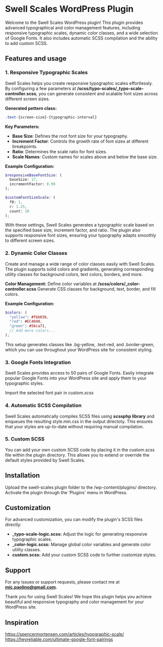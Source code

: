 
# Swell Scales WordPress Plugin
Welcome to the Swell Scales WordPress plugin! This plugin provides advanced typographical and color management features, including responsive typographic scales, dynamic color classes, and a wide selection of Google Fonts. It also includes automatic SCSS compilation and the ability to add custom SCSS.

## Features and usage

### 1. Responsive Typographic Scales
Swell Scales helps you create responsive typographic scales effortlessly. By configuring a few parameters at **/scss/typo-scales/_typo-scale-controller.scss**, you can generate consistent and scalable font sizes across different screen sizes.

**Generated pettern class:**
```scss
.text-{screen-size}-{typographic-interval}
```

**Key Parameters:**
- **Base Size**: Defines the root font size for your typography.
- **Increment Factor**: Controls the growth rate of font sizes at different breakpoints.
- **Ratio**: Determines the scale ratio for font sizes.
- **Scale Names**: Custom names for scales above and below the base size.

**Example Configuration:**
```scss
$responsiveBaseFontSize: (
  baseSize: 17,
  incrementFactor: 0.99
);

$customFontSizeScale: (
  f0: 1,
  r: 1.25,
  count: 10
);
```

With these settings, Swell Scales generates a typographic scale based on the specified base size, increment factor, and ratio. The plugin also supports responsive font sizes, ensuring your typography adapts smoothly to different screen sizes.

### 2. Dynamic Color Classes
Create and manage a wide range of color classes easily with Swell Scales. The plugin supports solid colors and gradients, generating corresponding utility classes for background colors, text colors, borders, and more.

**Color Management:**
Define color variables at **/scss/colors/_color-controller.scss**
Generate CSS classes for background, text, border, and fill colors.

**Example Configuration:**
```scss
$colors: (
  "yellow": #fbb03b,
  "red": #EC4040,
  "green": #56ca71,
  // Add more colors...
);
```

This setup generates classes like .bg-yellow, .text-red, and .border-green, which you can use throughout your WordPress site for consistent styling.

### 3. Google Fonts Integration
Swell Scales provides access to 50 pairs of Google Fonts. Easily integrate popular Google Fonts into your WordPress site and apply them to your typographic styles.

Import the selected font pair in  *custom.scss*

### 4. Automatic SCSS Compilation

Swell Scales automatically compiles SCSS files using **scssphp library** and enqueues the resulting style.min.css in the output directoty. This ensures that your styles are up-to-date without requiring manual compilation.

### 5. Custom SCSS
You can add your own custom SCSS code by placing it in the custom.scss file within the plugin directory. This allows you to extend or override the default styles provided by Swell Scales.

## Installation

Upload the swell-scales plugin folder to the /wp-content/plugins/ directory.
Activate the plugin through the 'Plugins' menu in WordPress.

## Customization

For advanced customization, you can modify the plugin's SCSS files directly:

- **_typo-scale-logic.scss:** Adjust the logic for generating responsive typographic scales.
- **_color-logic.scss:** Manage global color variables and generate color utility classes.
- **custom.scss:** Add your custom SCSS code to further customize styles.

## Support

For any issues or support requests, please contact me at **mic.paolino@gmail.com.**

Thank you for using Swell Scales! We hope this plugin helps you achieve beautiful and responsive typography and color management for your WordPress site.

## Inspiration

https://spencermortensen.com/articles/typographic-scale/
https://heyreliable.com/ultimate-google-font-pairings